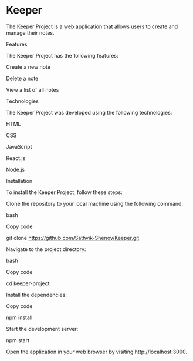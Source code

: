 # Keeper

The Keeper Project is a web application that allows users to create and manage their notes. 


Features

The Keeper Project has the following features:

Create a new note

Delete a note

View a list of all notes


Technologies

The Keeper Project was developed using the following technologies:

HTML

CSS

JavaScript

React.js

Node.js


Installation

To install the Keeper Project, follow these steps:

Clone the repository to your local machine using the following command:

bash

Copy code

git clone https://github.com/Sathvik-Shenoy/Keeper.git

Navigate to the project directory:

bash

Copy code

cd keeper-project

Install the dependencies:

Copy code

npm install

Start the development server:

npm start

Open the application in your web browser by visiting http://localhost:3000.

